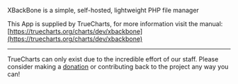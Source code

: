 XBackBone is a simple, self-hosted, lightweight PHP file manager

This App is supplied by TrueCharts, for more information visit the manual: [https://truecharts.org/charts/dev/xbackbone](https://truecharts.org/charts/dev/xbackbone)

---

TrueCharts can only exist due to the incredible effort of our staff.
Please consider making a [donation](https://truecharts.org/sponsor) or contributing back to the project any way you can!
